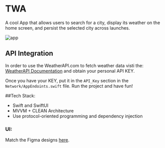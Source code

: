 # TWA
A cool App that allows users to search for a city, display its weather on the home screen, and persist the selected city across launches.

![app](https://github.com/user-attachments/assets/393ab032-7393-48f2-aa32-c8e333a5c770)


## API Integration
In order to use the WeatherAPI.com to fetch weather data visti the:
[WeatherAPI Documentation](https://www.weatherapi.com/docs/) and obtain your personal API KEY.

Once you have your KEY, put it in the `API_Key` section in the `Network/AppEndoints.swift` file.
Run the project and have fun!

##Tech Stack:
- Swift and SwiftUI
- MVVM + CLEAN Architecture
- Use protocol-oriented programming and dependency injection

### UI:
Match the Figma designs [here](https://www.figma.com/design/0zySCKWbyeRO805ifaz1lr/Weather-App-Test-Task?node-id=0-1).
